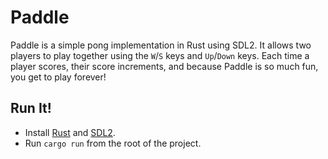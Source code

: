 # Paddle

Paddle is a simple pong implementation in Rust using SDL2. It allows two players to play together
using the `W`/`S` keys and `Up`/`Down` keys. Each time a player scores, their score increments,
and because Paddle is so much fun, you get to play forever!

## Run It!

- Install [Rust](https://www.rust-lang.org/tools/install) and [SDL2](https://wiki.libsdl.org/SDL2/Installation).
- Run `cargo run` from the root of the project.

